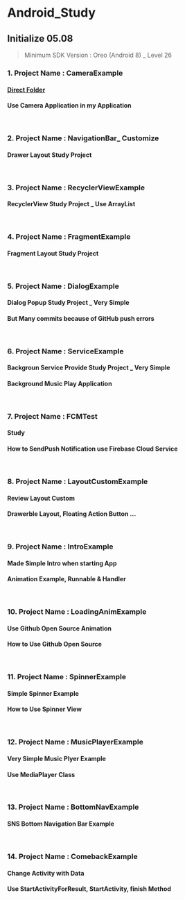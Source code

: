 # Android_Study
## Initialize 05.08 <br>
> Minimum SDK Version : Oreo (Android 8) _ Level 26
### 1. Project Name : CameraExample <br>
#### <a href="https://github.com/Enterprise09/Android_Study/tree/master/CameraExample">Direct Folder</a>
#### Use Camera Application in my Application <br><br><br>

### 2. Project Name : NavigationBar_ Customize <br>
#### Drawer Layout Study Project <br><br><br>

### 3. Project Name : RecyclerViewExample <br>
#### RecyclerView Study Project _ Use ArrayList <br><br><br>

### 4. Project Name : FragmentExample <br>
#### Fragment Layout Study Project <br><br><br>

### 5. Project Name : DialogExample <br>
#### Dialog Popup Study Project _ Very Simple <br>
#### But Many commits because of GitHub push errors <br><br><br>

### 6. Project Name : ServiceExample <br>
#### Backgroun Service Provide Study Project _ Very Simple <br>
#### Background Music Play Application <br><br><br>

### 7. Project Name : FCMTest <br>
#### Study <br>
#### How to SendPush Notification use Firebase Cloud Service <br><br><br>

### 8. Project Name : LayoutCustomExample <br>
#### Review Layout Custom <br>
#### Drawerble Layout, Floating Action Button ... <br><br><br>

### 9. Project Name : IntroExample <br>
#### Made Simple Intro when starting App <br>
#### Animation Example, Runnable & Handler <br><br><br>

### 10. Project Name : LoadingAnimExample <br>
#### Use Github Open Source Animation <br>
#### How to Use Github Open Source <br><br><br>

### 11. Project Name : SpinnerExample <br>
#### Simple Spinner Example <br>
#### How to Use Spinner View <br><br><br>

### 12. Project Name : MusicPlayerExample <br>
#### Very Simple Music Plyer Example <br>
#### Use MediaPlayer Class <br><br><br>

### 13. Project Name : BottomNavExample <br>
#### SNS Bottom Navigation Bar Example <br><br><br>

### 14. Project Name : ComebackExample <br>
#### Change Activity with Data <br>
#### Use StartActivityForResult, StartActivity, finish Method <br><br><br>
